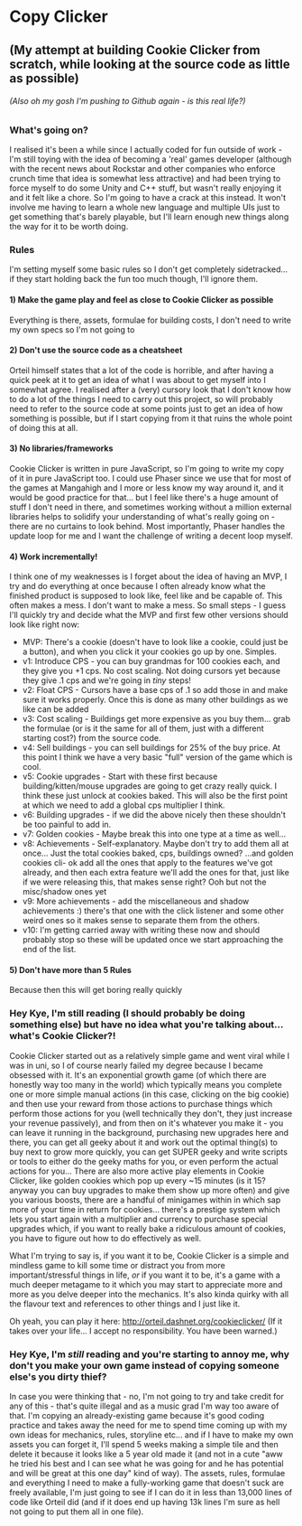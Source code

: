 # Copy Clicker

## (My attempt at building Cookie Clicker from scratch, while looking at the source code as little as possible)

###### (Also oh my gosh I'm pushing to Github again - is this real life?)

### What's going on?

I realised it's been a while since I actually coded for fun outside of work - I'm still toying with the idea of becoming a 'real' games developer (although with the recent news about Rockstar and other companies who enforce crunch time that idea is somewhat less attractive) and had been trying to force myself to do some Unity and C++ stuff, but wasn't really enjoying it and it felt like a chore. So I'm going to have a crack at this instead. It won't involve me having to learn a whole new language and multiple UIs just to get something that's barely playable, but I'll learn enough new things along the way for it to be worth doing.

### Rules

I'm setting myself some basic rules so I don't get completely sidetracked... if they start holding back the fun too much though, I'll ignore them.

#### 1) Make the game play and feel as close to Cookie Clicker as possible

Everything is there, assets, formulae for building costs, I don't need to write my own specs so I'm not going to

#### 2) Don't use the source code as a cheatsheet

Orteil himself states that a lot of the code is horrible, and after having a quick peek at it to get an idea of what I was about to get myself into I somewhat agree. I realised after a (very) cursory look that I don't know how to do a lot of the things I need to carry out this project, so will probably need to refer to the source code at some points just to get an idea of how something is possible, but if I start copying from it that ruins the whole point of doing this at all.

#### 3) No libraries/frameworks

Cookie Clicker is written in pure JavaScript, so I'm going to write my copy of it in pure JavaScript too. I could use Phaser since we use that for most of the games at Mangahigh and I more or less know my way around it, and it would be good practice for that... but I feel like there's a huge amount of stuff I don't need in there, and sometimes working without a million external libraries helps to solidify your understanding of what's really going on - there are no curtains to look behind. Most importantly, Phaser handles the update loop for me and I want the challenge of writing a decent loop myself.

#### 4) Work incrementally!

I think one of my weaknesses is I forget about the idea of having an MVP, I try and do everything at once because I often already know what the finished product is supposed to look like, feel like and be capable of. This often makes a mess. I don't want to make a mess. So small steps - I guess I'll quickly try and decide what the MVP and first few other versions should look like right now:

- MVP: There's a cookie (doesn't have to look like a cookie, could just be a button), and when you click it your cookies go up by one. Simples.
- v1: Introduce CPS - you can buy grandmas for 100 cookies each, and they give you +1 cps. No cost scaling. Not doing cursors yet because they give .1 cps and we're going in *tiny* steps!
- v2: Float CPS - Cursors have a base cps of .1 so add those in and make sure it works properly. Once this is done as many other buildings as we like can be added
- v3: Cost scaling - Buildings get more expensive as you buy them... grab the formulae (or is it the same for all of them, just with a different starting cost?) from the source code.
- v4: Sell buildings - you can sell buildings for 25% of the buy price. At this point I think we have a very basic "full" version of the game which is cool.
- v5: Cookie upgrades - Start with these first because building/kitten/mouse upgrades are going to get crazy really quick. I think these just unlock at cookies baked. This will also be the first point at which we need to add a global cps multiplier I think.
- v6: Building upgrades - if we did the above nicely then these shouldn't be too painful to add in.
- v7: Golden cookies - Maybe break this into one type at a time as well...
- v8: Achievements - Self-explanatory. Maybe don't try to add them all at once... Just the total cookies baked, cps, buildings owned? ...and golden cookies cli- ok add all the ones that apply to the features we've got already, and then each extra feature we'll add the ones for that, just like if we were releasing this, that makes sense right?  Ooh but not the misc/shadow ones yet
- v9: More achievements - add the miscellaneous and shadow achievements :) there's that one with the click listener and some other weird ones so it makes sense to separate them from the others.
- v10: I'm getting carried away with writing these now and should probably stop so these will be updated once we start approaching the end of the list.

#### 5) Don't have more than 5 Rules

Because then this will get boring really quickly


### Hey Kye, I'm still reading (I should probably be doing something else) but have no idea what you're talking about... what's Cookie Clicker?!

Cookie Clicker started out as a relatively simple game and went viral while I was in uni, so I of course nearly failed my degree because I became obsessed with it. It's an exponential growth game (of which there are honestly way too many in the world) which typically means you complete one or more simple manual actions (in this case, clicking on the big cookie) and then use your reward from those actions to purchase things which perform those actions for you (well technically they don't, they just increase your revenue passively), and from then on it's whatever you make it - you can leave it running in the background, purchasing new upgrades here and there, you can get all geeky about it and work out the optimal thing(s) to buy next to grow more quickly, you can get SUPER geeky and write scripts or tools to either do the geeky maths for you, or even perform the actual actions for you... There are also more active play elements in Cookie Clicker, like golden cookies which pop up every ~15 minutes (is it 15? anyway you can buy upgrades to make them show up more often) and give you various boosts, there are a handful of minigames within in which sap more of your time in return for cookies... there's a prestige system which lets you start again with a multiplier and currency to purchase special upgrades which, if you want to really bake a ridiculous amount of cookies, you have to figure out how to do effectively as well.

What I'm trying to say is, if you want it to be, Cookie Clicker is a simple and mindless game to kill some time or distract you from more important/stressful things in life, *or* if you want it to be, it's a game with a much deeper metagame to it which you may start to appreciate more and more as you delve deeper into the mechanics. It's also kinda quirky with all the flavour text and references to other things and I just like it.

Oh yeah, you can play it here: http://orteil.dashnet.org/cookieclicker/
(If it takes over your life... I accept no responsibility. You have been warned.)

### Hey Kye, I'm *still* reading and you're starting to annoy me, why don't you make your own game instead of copying someone else's you dirty thief?

In case you were thinking that - no, I'm not going to try and take credit for any of this - that's quite illegal and as a music grad I'm way too aware of that. I'm copying an already-existing game because it's good coding practice and takes away the need for me to spend time coming up with my own ideas for mechanics, rules, storyline etc... and if I have to make my own assets you can forget it, I'll spend 5 weeks making a simple tile and then delete it because it looks like a 5 year old made it (and not in a cute "aww he tried his best and I can see what he was going for and he has potential and will be great at this one day" kind of way). The assets, rules, formulae and everything I need to make a fully-working game that doesn't suck are freely available, I'm just going to see if I can do it in less than 13,000 lines of code like Orteil did (and if it does end up having 13k lines I'm sure as hell not going to put them all in one file).
